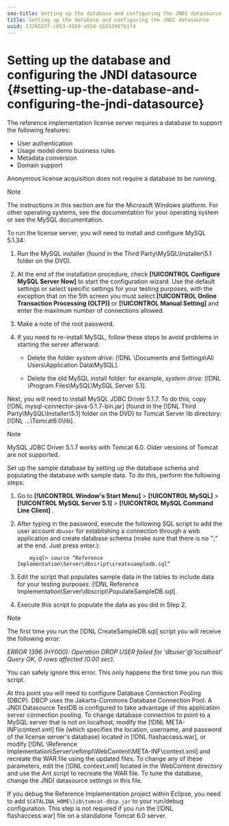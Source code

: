 ```yaml
---
seo-title: Setting up the database and configuring the JNDI datasource
title: Setting up the database and configuring the JNDI datasource
uuid: 1326523f-c053-4169-a934-1b2d3907b1f4
---
```


# Setting up the database and configuring the JNDI datasource {#setting-up-the-database-and-configuring-the-jndi-datasource}

The reference implementation license server requires a database to support the following features:

* User authentication 
* Usage model demo business rules 
* Metadata conversion 
* Domain support

Anonymous license acquisition does not require a database to be running.

>[!NOTE]
>
>The instructions in this section are for the Microsoft Windows platform. For other operating systems, see the documentation for your operating system or see the MySQL documentation.

To run the license server, you will need to install and configure MySQL 5.1.34:

1. Run the MySQL installer (found in the Third Party\MySQL\Installer\5.1 folder on the DVD). 
1. At the end of the installation procedure, check **[!UICONTROL Configure MySQL Server Now]** to start the configuration wizard. Use the default settings or select specific settings for your testing purposes, with the exception that on the 5th screen you must select **[!UICONTROL Online Transaction Processing (OLTP)]** or **[!UICONTROL Manual Setting]** and enter the maximum number of connections allowed. 

1. Make a note of the root password. 
1. If you need to re-install MySQL, follow these steps to avoid problems in starting the server afterward:

    * Delete the folder *system drive:* [!DNL \Documents and Settings\All Users\Application Data\MySQL]. 
    
    * Delete the old MySQL install folder: for example, *system drive:* [!DNL \Program Files\MySQL\MySQL Server 5.1].

Next, you will need to install MySQL JDBC Driver 5.1.7. To do this, copy [!DNL mysql-connector-java-5.1.7-bin.jar] (found in the [!DNL Third Party\MySQL\Installer\5.1] folder on the DVD) to Tomcat Server lib directory: [!DNL ...\Tomcat6.0\lib].

>[!NOTE]
>
>MySQL JDBC Driver 5.1.7 works with Tomcat 6.0. Older versions of Tomcat are not supported.

Set up the sample database by setting up the database schema and populating the database with sample data. To do this, perform the following steps:

1. Go to  **[!UICONTROL Window's Start Menu]** > **[!UICONTROL MySQL]** > **[!UICONTROL MySQL Server 5.1]** > **[!UICONTROL MySQL Command Line Client]** . 
1. After typing in the password, execute the following SQL script to add the user account `dbuser` for establishing a connection through a web application and create database schema (make sure that there is no ";" at the end. Just press enter.): 

   ```
       mysql> source “Reference Implementation\Server\dbscript\createsampledb.sql”
   ```

1. Edit the script that populates sample data in the tables to include data for your testing purposes: [!DNL Reference Implementation\Server\dbscript\PopulateSampleDB.sql]. 
1. Execute this script to populate the data as you did in Step 2.

>[!NOTE]
>
>The first time you run the [!DNL CreateSampleDB.sql] script you will receive the following error:

*ERROR 1396 (HY000): Operation DROP USER failed for 'dbuser'@'localhost' Query OK, 0 rows affected (0.00 sec).*

You can safely ignore this error. This only happens the first time you run this script.

At this point you will need to configure Database Connection Pooling (DBCP). DBCP uses the Jakarta-Commons Database Connection Pool. A JNDI Datasource TestDB is configured to take advantage of this application server connection pooling. To change database connection to point to a MySQL server that is not on localhost, modify the [!DNL META-INF\context.xml] file (which specifies the location, username, and password of the license server's database) located in [!DNL flashaccess.war], or modify [!DNL \Reference Implementation\Server\refimpl\WebContent\META-INF\context.xml] and recreate the WAR file using the updated files. To change any of these parameters, edit the [!DNL context.xml] located in the WebContent directory and use the Ant script to recreate the WAR file. To tune the database, change the JNDI datasource settings in this file.

If you debug the Reference Implementation project within Eclipse, you need to add `$CATALINA_HOME\lib\tomcat-dbcp.jar` to your run/debug configuration. This step is not required if you run the [!DNL flashaccess.war] file on a standalone Tomcat 6.0 server. 
